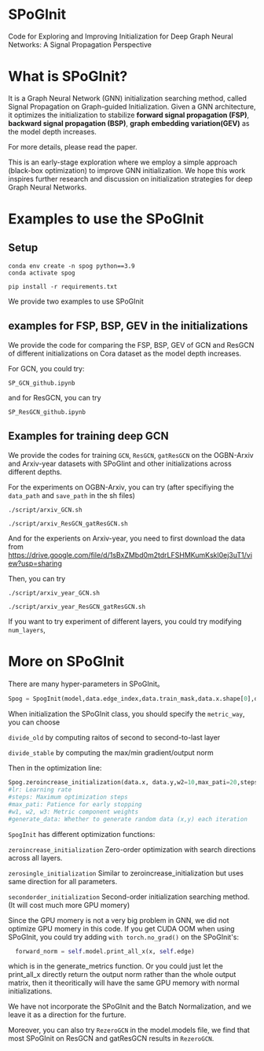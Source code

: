 # SPoGInit
Code for Exploring and Improving Initialization for Deep Graph Neural Networks: A Signal Propagation Perspective

# What is SPoGInit?
It is a Graph Neural Network (GNN) initialization searching method, called Signal Propagation on Graph-guided Initialization. Given a GNN architecture, it optimizes the initialization to stabilize **forward signal propagation (FSP)**, **backward signal propagation (BSP)**, **graph embedding variation(GEV)** as the model depth increases.

For more details, please read the paper.

This is an early-stage exploration where we employ a simple approach (black-box optimization) to improve GNN initialization. We hope this work inspires further research and discussion on initialization strategies for deep Graph Neural Networks.



# Examples to use the SPoGInit


## Setup
```
conda env create -n spog python==3.9
conda activate spog

pip install -r requirements.txt
```

We provide two examples to use SPoGInit

## examples for FSP, BSP, GEV in the initializations
We provide the code for comparing the FSP, BSP, GEV of GCN and ResGCN of different initializations on Cora dataset as the model depth increases.

For GCN, you could try:
```
SP_GCN_github.ipynb
```
and for ResGCN, you can try

```
SP_ResGCN_github.ipynb
```

## Examples for training deep GCN
We provide the codes for training ``GCN``, ``ResGCN``, ``gatResGCN`` on the OGBN-Arxiv and Arxiv-year datasets with SPoGIint and other initializations across different depths.

For the experiments on OGBN-Arxiv, you can try (after specifiying the ``data_path`` and ``save_path`` in the sh files)
```
./script/arxiv_GCN.sh

./script/arxiv_ResGCN_gatResGCN.sh 
```

And for the experients on Arxiv-year, you need to first download the data from https://drive.google.com/file/d/1sBxZMbd0m2tdrLFSHMKumKskl0ej3uT1/view?usp=sharing

Then, you can try

```
./script/arxiv_year_GCN.sh

./script/arxiv_year_ResGCN_gatResGCN.sh 
```

If you want to try experiment of different layers, you could try modifying ``num_layers``, 


# More on SPoGInit

There are many hyper-parameters in SPoGInit。
```python
Spog = SpogInit(model,data.edge_index,data.train_mask,data.x.shape[0],data.x.shape[1],dataset.num_classes, device, metric_way="divide_old")
```
When initialization the SPoGInit class,  you should specify the ``metric_way``, you can choose 

  ``divide_old`` by computing raitos of second to second-to-last layer 
  
  ``divide_stable`` by computing the max/min gradient/output norm

Then in the optimization line: 
```python
Spog.zeroincrease_initialization(data.x, data.y,w2=10,max_pati=20,steps=40, lr = 0.05,generate_data = True)
#lr: Learning rate
#steps: Maximum optimization steps
#max_pati: Patience for early stopping
#w1, w2, w3: Metric component weights
#generate_data: Whether to generate random data (x,y) each iteration
```
``SpogInit`` has different optimization functions: 

``zeroincrease_initialization`` Zero-order optimization with search directions across all layers.

``zerosingle_initialization`` Similar to zeroincrease_initialization but uses same direction for all parameters.

``secondorder_initialization`` Second-order initialization searching method. (It will cost much more GPU momery)


Since the GPU momery is not a very big problem in GNN,  we did not optimize GPU momery in this code. If you get CUDA OOM when using SPoGInit, you could try adding ``with torch.no_grad()`` on the SPoGInit's:
```python
  forward_norm = self.model.print_all_x(x, self.edge)
```
which is in the generate_metrics function. Or you could just let the print_all_x directly return the output norm rather than the whole output matrix, then it theoritically will have the same GPU memory with normal initializations.

We have not incorporate the SPoGInit and the Batch Normalization, and we leave it as a direction for the furture.

Moreover, you can also try ``RezeroGCN`` in the model.models file, we find that most SPoGInit on ResGCN and gatResGCN results in ``RezeroGCN``.
